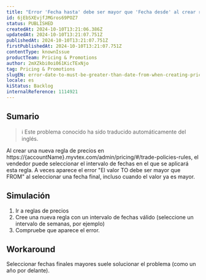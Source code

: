 ```yaml
---
title: "Error 'Fecha hasta' debe ser mayor que 'Fecha desde' al crear reglas de tarificación"
id: 6jEbSXEvjfJMGros69POZ7
status: PUBLISHED
createdAt: 2024-10-10T13:21:06.386Z
updatedAt: 2024-10-10T13:21:07.751Z
publishedAt: 2024-10-10T13:21:07.751Z
firstPublishedAt: 2024-10-10T13:21:07.751Z
contentType: knownIssue
productTeam: Pricing & Promotions
author: 2mXZkbi0oi061KicTExNjo
tag: Pricing & Promotions
slugEN: error-date-to-must-be-greater-than-date-from-when-creating-pricing-rules
locale: es
kiStatus: Backlog
internalReference: 1114921
---
```


## Sumario

>ℹ️ Este problema conocido ha sido traducido automáticamente del inglés.


Al crear una nueva regla de precios en https://{accountName}.myvtex.com/admin/pricing/#/trade-policies-rules, el vendedor puede seleccionar el intervalo de fechas en el que se aplicará esta regla.
A veces aparece el error "El valor TO debe ser mayor que FROM" al seleccionar una fecha final, incluso cuando el valor ya es mayor.


##

## Simulación



1. Ir a reglas de precios
2. Cree una nueva regla con un intervalo de fechas válido (seleccione un intervalo de semanas, por ejemplo)
3. Compruebe que aparece el error.



## Workaround


Seleccionar fechas finales mayores suele solucionar el problema (como un año por delante).





